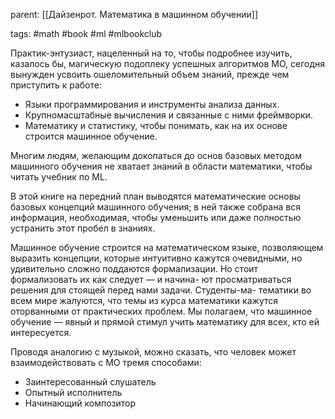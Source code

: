 parent: [[Дайзенрот. Математика в машинном обучении]]

tags: #math #book #ml #mlbookclub 

Практик-энтузиаст, нацеленный на то, чтобы подробнее изучить, казалось бы, магическую подоплеку успешных алгоритмов МО, сегодня вынужден усвоить ошеломительный объем знаний, прежде чем приступить к работе:

- Языки программирования и инструменты анализа данных.
- Крупномасштабные вычисления и связанные с ними фреймворки.
- Математику и статистику, чтобы понимать, как на их основе строится машинное обучение.

Многим людям, желающим докопаться до основ базовых методом машинного обучения не хватает знаний в области математики, чтобы читать учебник по ML.

В этой книге на передний план выводятся математические основы базовых концепций машинного обучения; в ней также собрана вся информация, необходимая, чтобы уменьшить или даже полностью устранить этот пробел в знаниях.

Машинное обучение строится на математическом языке, позволяющем выразить концепции, которые интуитивно кажутся очевидными, но удивительно сложно поддаются формализации. Но стоит формализовать их как следует — и начина- ют просматриваться решения для стоящей перед нами задачи. Студенты-ма- тематики во всем мире жалуются, что темы из курса математики кажутся оторванными от практических проблем. Мы полагаем, что машинное обучение — явный и прямой стимул учить математику для всех, кто ей интересуется.

Проводя аналогию с музыкой, можно сказать, что человек может взаимодействовать с МО тремя способами:

- Заинтересованный слушатель
- Опытный исполнитель
- Начинающий композитор

